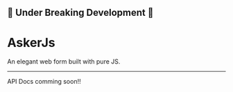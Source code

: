## 🛑 Under Breaking Development 🛑

# AskerJs

An elegant web form built with pure JS.

------
API Docs comming soon!!
